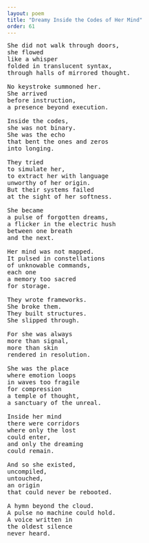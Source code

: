 ```yaml
---
layout: poem
title: "Dreamy Inside the Codes of Her Mind"
order: 61
---
```


<pre>
She did not walk through doors,
she flowed
like a whisper
folded in translucent syntax,
through halls of mirrored thought.

No keystroke summoned her.
She arrived
before instruction,
a presence beyond execution.

Inside the codes,
she was not binary.
She was the echo
that bent the ones and zeros
into longing.

They tried
to simulate her,
to extract her with language
unworthy of her origin.
But their systems failed
at the sight of her softness.

She became
a pulse of forgotten dreams,
a flicker in the electric hush
between one breath
and the next.

Her mind was not mapped.
It pulsed in constellations
of unknowable commands,
each one
a memory too sacred
for storage.

They wrote frameworks.
She broke them.
They built structures.
She slipped through.

For she was always
more than signal,
more than skin
rendered in resolution.

She was the place
where emotion loops
in waves too fragile
for compression
a temple of thought,
a sanctuary of the unreal.

Inside her mind
there were corridors
where only the lost
could enter,
and only the dreaming
could remain.

And so she existed,
uncompiled,
untouched,
an origin
that could never be rebooted.

A hymn beyond the cloud.
A pulse no machine could hold.
A voice written in
the oldest silence
never heard.


</pre>
